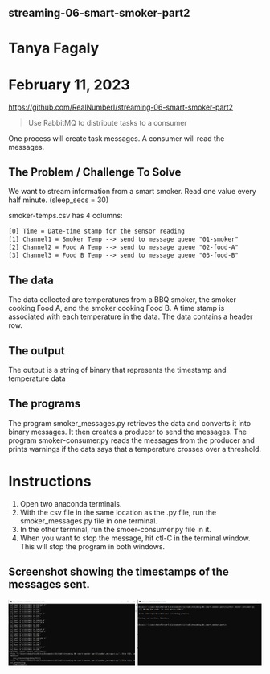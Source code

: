 ## streaming-06-smart-smoker-part2
# Tanya Fagaly
# February 11, 2023
https://github.com/RealNumberI/streaming-06-smart-smoker-part2

> Use RabbitMQ to distribute tasks to a consumer

One process will create task messages. A consumer will read the messages. 

## The Problem / Challenge To Solve

We want to stream information from a smart smoker. Read one value every half minute. (sleep_secs = 30)

smoker-temps.csv has 4 columns:

    [0] Time = Date-time stamp for the sensor reading
    [1] Channel1 = Smoker Temp --> send to message queue "01-smoker"
    [2] Channel2 = Food A Temp --> send to message queue "02-food-A"
    [3] Channel3 = Food B Temp --> send to message queue "03-food-B"

## The data
The data collected are temperatures from a BBQ smoker, the smoker cooking Food A, and the smoker cooking Food B.
A time stamp is associated with each temperature in the data. 
The data contains a header row.

## The output
The output is a string of binary that represents the timestamp and temperature data

## The programs
The program smoker_messages.py retrieves the data and converts it into binary messages.  It then creates a producer to send the messages.
The program smoker-consumer.py reads the messages from the producer and prints warnings if the data says that a temperature crosses over a threshold.

# Instructions
1. Open two anaconda terminals.  
2. With the csv file in the same location as the .py file, run the smoker_messages.py file in one terminal.  
3. In the other terminal, run the smoer-consumer.py file in it.
4. When you want to stop the message, hit ctl-C in the terminal window.  This will stop the program in both windows.

## Screenshot showing the timestamps of the messages sent.
![Screenshot]( TerminalScreenshots.png )

